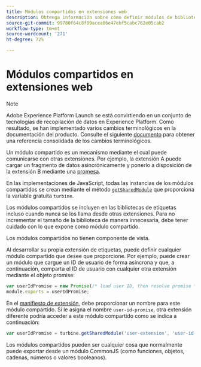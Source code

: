 ```yaml
---
title: Módulos compartidos en extensiones web
description: Obtenga información sobre cómo definir módulos de biblioteca compartidos para extensiones web en Adobe Experience Platform.
source-git-commit: 99780f64c8f09acea06e47ebf5cabc762e05cab2
workflow-type: tm+mt
source-wordcount: '271'
ht-degree: 72%

---
```


# Módulos compartidos en extensiones web

>[!NOTE]
>
>Adobe Experience Platform Launch se está convirtiendo en un conjunto de tecnologías de recopilación de datos en Experience Platform. Como resultado, se han implementado varios cambios terminológicos en la documentación del producto. Consulte el siguiente [documento](../../term-updates.md) para obtener una referencia consolidada de los cambios terminológicos.

Un módulo compartido es un mecanismo mediante el cual puede comunicarse con otras extensiones. Por ejemplo, la extensión A puede cargar un fragmento de datos asincrónicamente y ponerlo a disposición de la extensión B mediante una [promesa](https://developer.mozilla.org/en-US/docs/Web/JavaScript/Reference/Global_Objects/Promise).

En las implementaciones de JavaScript, todas las instancias de los módulos compartidos se crean mediante el método [`getSharedModule`](../turbine.md#shared) que proporciona la variable gratuita `turbine`.

Los módulos compartidos se incluyen en las bibliotecas de etiquetas incluso cuando nunca se los llama desde otras extensiones. Para no incrementar el tamaño de la biblioteca de manera innecesaria, debe tener cuidado con lo que expone como módulo compartido.

Los módulos compartidos no tienen componente de vista.

Al desarrollar su propia extensión de etiquetas, puede definir cualquier módulo compartido que desee que proporcione. Por ejemplo, puede crear un módulo que cargue un ID de usuario de forma asíncrona y que, a continuación, comparta el ID de usuario con cualquier otra extensión mediante el objeto promise:

```javascript
var userIdPromise = new Promise(/* load user ID, then resolve promise */);
module.exports = userIdPromise;
```

En el [manifiesto de extensión](../manifest.md), debe proporcionar un nombre para este módulo compartido. Si le asigna el nombre `user-id-promise`, otra extensión diferente podría acceder a este módulo compartido como se indica a continuación:

```javascript
var userIdPromise = turbine.getSharedModule('user-extension', 'user-id-promise');
```

Los módulos compartidos pueden ser cualquier cosa que normalmente puede exportar desde un módulo CommonJS (como funciones, objetos, cadenas, números o valores booleanos).
